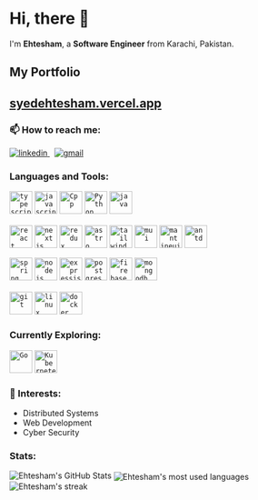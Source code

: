 # Hi, there 👋
I'm **Ehtesham**, a **Software Engineer** from Karachi, Pakistan.

<h2>My Portfolio</h2>
<h2><a href="https://syedehtesham.vercel.app/">syedehtesham.vercel.app</a></h2>

### 📫 How to reach me:

<a href="https://www.linkedin.com/in/syed-ehtesham/" target="_blank" rel="nofollow noopener noreferrer">
  <img alt="linkedin" src="https://img.shields.io/badge/linkedin-%230077B5.svg?&style=for-the-badge&logo=linkedIn&logoColor=white"/>
</a> &nbsp;
<a href="mailto:s.ehtesham.n@gmail.com" target="_blank" rel="nofollow noopener noreferrer">
  <img alt="gmail" src="https://img.shields.io/badge/gmail-%23D14836.svg?&style=for-the-badge&logo=Gmail&logoColor=white"/>
</a>

<br>

### Languages and Tools:

<code><img width="40px" height="40px" src="https://skills.thijs.gg/icons?i=typescript" alt="typescript"/></code>
<code><img width="40px" height="40px" src="https://skills.thijs.gg/icons?i=javascript" alt="javascript"/></code>
<code><img width="40px" height="40px" src="https://skills.thijs.gg/icons?i=cpp" alt="Cpp"/></code>
<code><img width="40px" height="40px" src="https://skills.thijs.gg/icons?i=python" alt="Python"/></code>
<code><img width="40px" height="40px" src="https://skills.thijs.gg/icons?i=java" alt="java"/></code>
<br>
<br>
<code><img width="40px" height="40px" src="https://skills.thijs.gg/icons?i=react" alt="react"/></code>
<code><img width="40px" height="40px" src="https://skills.thijs.gg/icons?i=nextjs" alt="nextjs"/></code>
<code><img width="40px" height="40px" src="https://skills.thijs.gg/icons?i=redux" alt="redux"/></code>
<code><img width="40px" height="40px" src="https://skills.thijs.gg/icons?i=astro" alt="astro"/></code>
<code><img width="40px" height="40px" src="https://skills.thijs.gg/icons?i=tailwind" alt="tailwind"/></code>
<code><img width="40px" height="40px" src="https://skills.thijs.gg/icons?i=materialui" alt="mui"/></code>
<code><img width="40px" height="40px" src="https://user-images.githubusercontent.com/72091404/205141843-5a15fadd-130e-4c5c-a994-4f240c8c393e.png" alt="mantineui"/></code>
<code><img width="40px" height="40px" src="https://avatars.githubusercontent.com/u/12101536?s=200&v=4" alt="antd"/></code>
<!-- <code><img width="30px" height="30px" src="https://avatars.githubusercontent.com/u/10566080?s=200&v=4" alt="socket.io"/></code>
 <code><img width="30px" height="30px" src="https://avatars.githubusercontent.com/u/17189275?s=200&v=4" alt="apollo"/></code>
<code><img width="30px" height="30px" src="https://raw.githubusercontent.com/github/explore/e94815998e4e0713912fed477a1f346ec04c3da2/topics/graphql/graphql.png" alt="graphql"/></code>
<code><img width="30px" height="30px" src="https://raw.githubusercontent.com/github/explore/80688e429a7d4ef2fca1e82350fe8e3517d3494d/topics/firebase/firebase.png" alt="firebase"/></code> -->
<code><img width="40px" height="40px" src="https://skills.thijs.gg/icons?i=spring" alt="spring"/></code>
<code><img width="40px" height="40px" src="https://skills.thijs.gg/icons?i=nodejs" alt="nodejs"/></code>
<code><img width="40px" height="40px" src="https://skills.thijs.gg/icons?i=express" alt="expressjs"/></code>
<code><img width="40px" height="40px" src="https://skills.thijs.gg/icons?i=postgres" alt="postgres"/></code>
<code><img width="40px" height="40px" src="https://skills.thijs.gg/icons?i=firebase" alt="firebase"/></code>
<code><img width="40px" height="40px" src="https://skills.thijs.gg/icons?i=mongodb" alt="mongodb"/></code>
<br>
<br>
<code><img width="40px" height="40px" src="https://skills.thijs.gg/icons?i=git" alt="git"/></code>
<code><img width="40px" height="40px" src="https://skills.thijs.gg/icons?i=linux" alt="linux"/></code>
<code><img width="40px" height="40px" src="https://skills.thijs.gg/icons?i=docker" alt="docker"/></code>
 
### Currently Exploring:
<code><img width="40px" height="40px" src="https://skills.thijs.gg/icons?i=go" alt="Go"/></code>
<code><img width="40px" height="40px" src="https://skills.thijs.gg/icons?i=kubernetes" alt="Kubernetes"/></code>

<!-- <code><img width="30px" height="30px" src="https://raw.githubusercontent.com/github/explore/80688e429a7d4ef2fca1e82350fe8e3517d3494d/topics/sql/sql.png" alt="sql"/></code>
<code><img width="30px" height="30px" src="https://avatars.githubusercontent.com/u/17219288?s=200&v=4" alt="prisma"/></code>
<code><img width="30px" height="30px" src="https://avatars.githubusercontent.com/u/20165699?s=200&v=4" alt="typeorm"/></code>
<code><img width="30px" height="30px" src="https://raw.githubusercontent.com/github/explore/fbceb94436312b6dacde68d122a5b9c7d11f9524/topics/aws/aws.png" alt="aws"/></code>
<code><img width="30px" height="30px" src="https://raw.githubusercontent.com/github/explore/08e8077e6cd7375c007c6fd6ac8cced5d7738494/topics/google-cloud/google-cloud.png" alt="google cloud"/></code> -->


### 🌱 Interests:
- Distributed Systems
- Web Development
- Cyber Security


### Stats:
  
<img src="https://github-readme-stats.vercel.app/api?username=ehtesham0337&show_icons=true&hide_border=false&count_private=true&include_all_commits=true&theme=github_dark&count_private=true" alt="Ehtesham's GitHub Stats">
<img align="center" alt="Ehtesham's most used languages" src="https://github-readme-stats.vercel.app/api/top-langs/?username=ehtesham0337&layout=compact&langs_count=9&theme=github_dark&count_private=true&exclude_repo=Optifine-Mod-Coder-Pack-1.16.1,Projects"/>
<img src="https://github-readme-streak-stats.herokuapp.com?user=ehtesham0337&theme=github-dark-blue&count_private=true&date_format=M%20j%5B%2C%20Y%5D" alt="Ehtesham's streak")>




